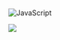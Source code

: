 # 
![JavaScript](https://cdn-icons-png.flaticon.com/128/5968/5968292.png) 

![](https://github-readme-stats.vercel.app/api/top-langs/?username=riccio1234&theme=neon&hide_border=false&include_all_commits=false&count_private=false&layout=compact)
